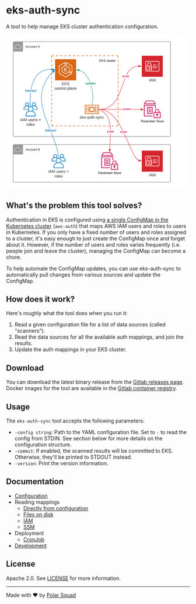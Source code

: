# eks-auth-sync

A tool to help manage EKS cluster authentication configuration.

![Architecture diagram](diagram.png)

## What's the problem this tool solves?

Authentication in EKS is configured using [a single ConfigMap in the Kubernetes cluster][aws-auth] (`aws-auth`) that maps AWS IAM users and roles to users in Kubernetes.
If you only have a fixed number of users and roles assigned to a cluster, it's easy enough to just create the ConfigMap once and forget about it.
However, if the number of users and roles varies frequently (i.e. people join and leave the cluster), managing the ConfigMap can become a chore.

To help automate the ConfigMap updates, you can use eks-auth-sync to automatically pull changes from various sources and update the ConfigMap.

[aws-auth]: https://docs.aws.amazon.com/eks/latest/userguide/add-user-role.html

## How does it work?

Here's roughly what the tool does when you run it:

1. Read a given configuration file for a list of data sources (called "scanners").
2. Read the data sources for all the available auth mappings, and join the results.
3. Update the auth mappings in your EKS cluster.

## Download

You can download the latest binary release from the [Gitlab releases page](https://gitlab.com/polarsquad/eks-auth-sync/-/releases).
Docker images for the tool are available in the [Gitlab container registry](https://gitlab.com/polarsquad/eks-auth-sync/container_registry).

## Usage

The `eks-auth-sync` tool accepts the following parameters:

* `-config string`:
  Path to the YAML configuration file.
  Set to `-` to read the config from STDIN.
  See section below for more details on the configuration structure. 
* `-commit`:
  If enabled, the scanned results will be committed to EKS.
  Otherwise, they'll be printed to STDOUT instead.
* `-version`:
  Print the version information.

## Documentation

* [Configuration](docs/configuration.md)
* Reading mappings
  * [Directly from configuration](docs/static.md)
  * [Files on disk](docs/file.md)
  * [IAM](docs/iam.md)
  * [SSM](docs/ssm.md)
* Deployment
  * [CronJob](docs/cronjob.md)
* [Development](docs/development.md)

## License

Apache 2.0. See [LICENSE](LICENSE) for more information.

---

Made with ❤️ by [Polar Squad](https://polarsquad.com/)